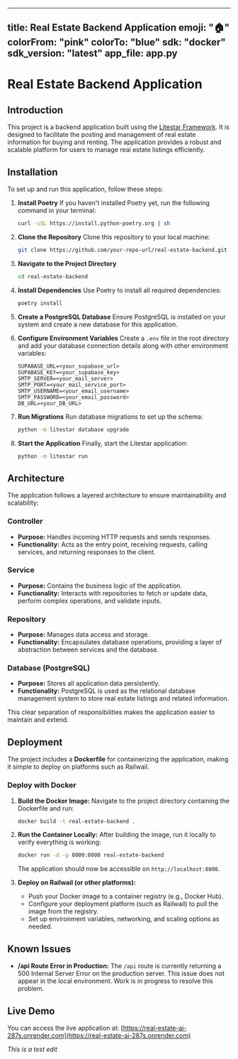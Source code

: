 ---
title: Real Estate Backend Application
emoji: "🏠"
colorFrom: "pink"
colorTo: "blue"
sdk: "docker"
sdk_version: "latest"
app_file: app.py
-------------

# Real Estate Backend Application

## Introduction

This project is a backend application built using the [Litestar Framework](https://www.litestar.dev/). It is designed to facilitate the posting and management of real estate information for buying and renting. The application provides a robust and scalable platform for users to manage real estate listings efficiently.

## Installation

To set up and run this application, follow these steps:

1. **Install Poetry**
   If you haven't installed Poetry yet, run the following command in your terminal:

   ```bash
   curl -sSL https://install.python-poetry.org | sh
   ```

2. **Clone the Repository**
   Clone this repository to your local machine:

   ```bash
   git clone https://github.com/your-repo-url/real-estate-backend.git
   ```

3. **Navigate to the Project Directory**

   ```bash
   cd real-estate-backend
   ```

4. **Install Dependencies**
   Use Poetry to install all required dependencies:

   ```bash
   poetry install
   ```

5. **Create a PostgreSQL Database**
   Ensure PostgreSQL is installed on your system and create a new database for this application.

6. **Configure Environment Variables**
   Create a `.env` file in the root directory and add your database connection details along with other environment variables:

   ```env
   SUPABASE_URL=<your_supabase_url>
   SUPABASE_KEY=<your_supabase_key>
   SMTP_SERVER=<your_mail_server>
   SMTP_PORT=<your_mail_service_port>
   SMTP_USERNAME=<your_email_username>
   SMTP_PASSWORD=<your_email_password>
   DB_URL=<your_DB_URL>
   ```

7. **Run Migrations**
   Run database migrations to set up the schema:

   ```bash
   python -m litestar database upgrade
   ```

8. **Start the Application**
   Finally, start the Litestar application:

   ```bash
   python -m litestar run
   ```

## Architecture

The application follows a layered architecture to ensure maintainability and scalability:

### Controller

* **Purpose:** Handles incoming HTTP requests and sends responses.
* **Functionality:** Acts as the entry point, receiving requests, calling services, and returning responses to the client.

### Service

* **Purpose:** Contains the business logic of the application.
* **Functionality:** Interacts with repositories to fetch or update data, perform complex operations, and validate inputs.

### Repository

* **Purpose:** Manages data access and storage.
* **Functionality:** Encapsulates database operations, providing a layer of abstraction between services and the database.

### Database (PostgreSQL)

* **Purpose:** Stores all application data persistently.
* **Functionality:** PostgreSQL is used as the relational database management system to store real estate listings and related information.

This clear separation of responsibilities makes the application easier to maintain and extend.

## Deployment

The project includes a **Dockerfile** for containerizing the application, making it simple to deploy on platforms such as Railwail.

### Deploy with Docker

1. **Build the Docker Image:**
   Navigate to the project directory containing the Dockerfile and run:

   ```bash
   docker build -t real-estate-backend .
   ```

2. **Run the Container Locally:**
   After building the image, run it locally to verify everything is working:

   ```bash
   docker run -d -p 8000:8000 real-estate-backend
   ```

   The application should now be accessible on `http://localhost:8000`.

3. **Deploy on Railwail (or other platforms):**

   * Push your Docker image to a container registry (e.g., Docker Hub).
   * Configure your deployment platform (such as Railwail) to pull the image from the registry.
   * Set up environment variables, networking, and scaling options as needed.

## Known Issues

* **/api Route Error in Production:**
  The `/api` route is currently returning a 500 Internal Server Error on the production server. This issue does not appear in the local environment. Work is in progress to resolve this problem.

## Live Demo

You can access the live application at:
[https://real-estate-ai-287s.onrender.com](https://real-estate-ai-287s.onrender.com)

*This is a test edit*
